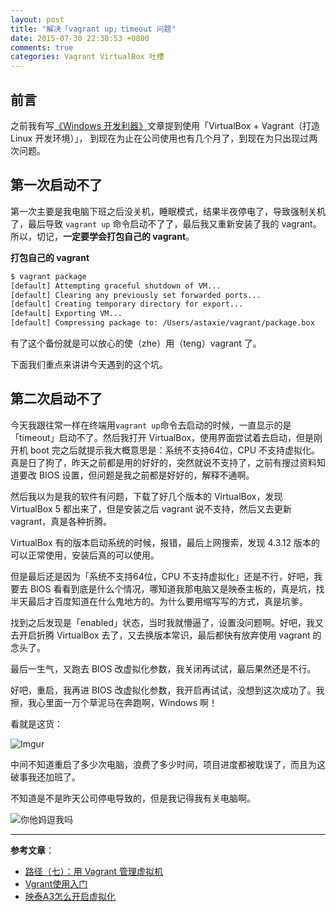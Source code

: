 ```yaml
---
layout: post
title: "解决「vagrant up」timeout 问题"
date: 2015-07-30 22:38:53 +0800
comments: true
categories: Vagrant VirtualBox 吐槽
---
```

## 前言

之前我有写[《Windows 开发利器》](/blog/windows-coding-tool.html#section-1)文章提到使用「VirtualBox + Vagrant（打造 Linux 开发环境）」，
到现在为止在公司使用也有几个月了，到现在为只出现过两次问题。

## 第一次启动不了

第一次主要是我电脑下班之后没关机，睡眠模式，结果半夜停电了，导致强制关机了，最后导致 `vagrant up` 命令启动不了了，最后我又重新安装了我的 vagrant。
所以，切记，**一定要学会打包自己的 vagrant**。

**打包自己的 vagrant**

```sh
$ vagrant package
[default] Attempting graceful shutdown of VM...
[default] Clearing any previously set forwarded ports...
[default] Creating temporary directory for export...
[default] Exporting VM...
[default] Compressing package to: /Users/astaxie/vagrant/package.box
```

有了这个备份就是可以放心的使（zhe）用（teng）vagrant 了。

下面我们重点来讲讲今天遇到的这个坑。

<!--more-->

## 第二次启动不了

今天我跟往常一样在终端用`vagrant up`命令去启动的时候，一直显示的是「timeout」启动不了。然后我打开 VirtualBox，使用界面尝试着去启动，但是刚开机 boot 完之后就提示我大概意思是：系统不支持64位，CPU 不支持虚拟化。
真是日了狗了，昨天之前都是用的好好的，突然就说不支持了，之前有搜过资料知道要改 BIOS 设置，但问题是我之前都是好好的，解释不通啊。

然后我以为是我的软件有问题，下载了好几个版本的 VirtualBox，发现 VirtualBox 5 都出来了，但是安装之后 vagrant 说不支持，然后又去更新 vagrant，真是各种折腾。

VirtualBox 有的版本启动系统的时候，报错，最后上网搜索，发现 4.3.12 版本的可以正常使用，安装后真的可以使用。

但是最后还是因为「系统不支持64位，CPU 不支持虚拟化」还是不行，好吧，我要去 BIOS 看看到底是什么个情况，哪知道我那电脑又是映泰主板的，真是坑，找半天最后才百度知道在什么鬼地方的。为什么要用缩写写的方式，真是坑爹。

找到之后发现是「enabled」状态，当时我就懵逼了，设置没问题啊。好吧，我又去开启折腾 VirtualBox 去了，又去换版本常识，最后都快有放弃使用 vagrant 的念头了。

最后一生气，又跑去 BIOS 改虚拟化参数，我关闭再试试，最后果然还是不行。

好吧，重启，我再进 BIOS 改虚拟化参数，我开启再试试，没想到这次成功了。我擦，我心里面一万个草泥马在奔跑啊，Windows 啊！

看就是这货：

![Imgur](https://blog-1251237404.cos.ap-guangzhou.myqcloud.com/20190424161033.png)

中间不知道重启了多少次电脑，浪费了多少时间，项目进度都被耽误了，而且为这破事我还加班了。

不知道是不是昨天公司停电导致的，但是我记得我有关电脑啊。

![你他妈逗我吗](https://blog-1251237404.cos.ap-guangzhou.myqcloud.com/20190424161011.png)


-------------------

**参考文章**：

- [路径（七）：用 Vagrant 管理虚拟机](http://ninghao.net/blog/2077)
- [Vgrant使用入门](https://github.com/astaxie/Go-in-Action/blob/master/ebook/zh/01.3.md)
- [映泰A3怎么开启虚拟化](http://zhidao.baidu.com/link?url=HxDvjGXnQCVV73G1MtkZyIO4ym3nbSMScrLfsAnjsPIXakl39kuCtGuUtzGkVoEbPT2fBlhsi5X-iQPhF7eoBa)